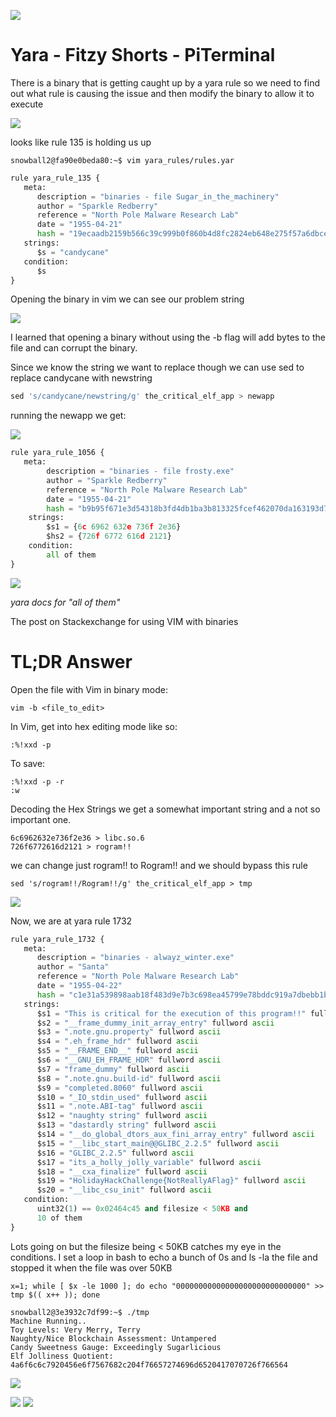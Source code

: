 ![](https://i.imgur.com/BtFkj4b.jpg)


# Yara - Fitzy Shorts - PiTerminal
There is a binary that is getting caught up by a yara rule so we need to find out what rule is causing the issue and then modify the binary to allow it to execute

![](https://i.imgur.com/Z17jdJN.png)

looks like rule 135 is holding us up

```
snowball2@fa90e0beda80:~$ vim yara_rules/rules.yar
```

```python
rule yara_rule_135 {
   meta:
      description = "binaries - file Sugar_in_the_machinery"
      author = "Sparkle Redberry"
      reference = "North Pole Malware Research Lab"
      date = "1955-04-21"
      hash = "19ecaadb2159b566c39c999b0f860b4d8fc2824eb648e275f57a6dbceaf9b488"
   strings:
      $s = "candycane"
   condition:
      $s
}
```

Opening the binary in vim we can see our problem string

![](https://i.imgur.com/TkIJt1B.png)

I learned that opening a binary without using the -b flag will add bytes to the file and can corrupt the binary.

Since we know the string we want to replace though we can use sed to replace candycane with newstring

```python
sed 's/candycane/newstring/g' the_critical_elf_app > newapp
```

running the newapp we get:

![](https://i.imgur.com/AcaM6nq.png)

```python
rule yara_rule_1056 {
   meta:
        description = "binaries - file frosty.exe"
        author = "Sparkle Redberry"
        reference = "North Pole Malware Research Lab"
        date = "1955-04-21"
        hash = "b9b95f671e3d54318b3fd4db1ba3b813325fcef462070da163193d7acb5fcd03"
    strings:
        $s1 = {6c 6962 632e 736f 2e36}
        $hs2 = {726f 6772 616d 2121}
    condition:
        all of them
}
```

![](https://i.imgur.com/CgTIOw0.png)

*yara docs for "all of them"*

The post on Stackexchange for using VIM with binaries

[](https://vi.stackexchange.com/posts/11906/timeline)

# TL;DR Answer

Open the file with Vim in binary mode:

```
vim -b <file_to_edit>
```

In Vim, get into hex editing mode like so:

```
:%!xxd -p
```

To save:

```
:%!xxd -p -r
:w
```

Decoding the Hex Strings we get a somewhat important string and a not so important one.

```
6c6962632e736f2e36 > libc.so.6
726f6772616d2121 > rogram!!
```

we can change just rogram!! to Rogram!! and we should bypass this rule 

```
sed 's/rogram!!/Rogram!!/g' the_critical_elf_app > tmp
```

![](https://i.imgur.com/9hgDq6W.png)

Now, we are at yara rule 1732

```python
rule yara_rule_1732 {
   meta:
      description = "binaries - alwayz_winter.exe"
      author = "Santa"
      reference = "North Pole Malware Research Lab"
      date = "1955-04-22"
      hash = "c1e31a539898aab18f483d9e7b3c698ea45799e78bddc919a7dbebb1b40193a8"
   strings:
      $s1 = "This is critical for the execution of this program!!" fullword ascii
      $s2 = "__frame_dummy_init_array_entry" fullword ascii
      $s3 = ".note.gnu.property" fullword ascii
      $s4 = ".eh_frame_hdr" fullword ascii
      $s5 = "__FRAME_END__" fullword ascii
      $s6 = "__GNU_EH_FRAME_HDR" fullword ascii
      $s7 = "frame_dummy" fullword ascii
      $s8 = ".note.gnu.build-id" fullword ascii
      $s9 = "completed.8060" fullword ascii
      $s10 = "_IO_stdin_used" fullword ascii
      $s11 = ".note.ABI-tag" fullword ascii
      $s12 = "naughty string" fullword ascii
      $s13 = "dastardly string" fullword ascii
      $s14 = "__do_global_dtors_aux_fini_array_entry" fullword ascii
      $s15 = "__libc_start_main@@GLIBC_2.2.5" fullword ascii
      $s16 = "GLIBC_2.2.5" fullword ascii
      $s17 = "its_a_holly_jolly_variable" fullword ascii
      $s18 = "__cxa_finalize" fullword ascii
      $s19 = "HolidayHackChallenge{NotReallyAFlag}" fullword ascii
      $s20 = "__libc_csu_init" fullword ascii
   condition:
      uint32(1) == 0x02464c45 and filesize < 50KB and
      10 of them
}
```

Lots going on but the filesize being < 50KB catches my eye in the conditions.
I set a loop in bash to echo a bunch of 0s and ls -la the file and stopped it when the file was over 50KB

```
x=1; while [ $x -le 1000 ]; do echo "00000000000000000000000000000" >> tmp $(( x++ )); done
```

```
snowball2@3e3932c7df99:~$ ./tmp
Machine Running.. 
Toy Levels: Very Merry, Terry
Naughty/Nice Blockchain Assessment: Untampered
Candy Sweetness Gauge: Exceedingly Sugarlicious
Elf Jolliness Quotient: 4a6f6c6c7920456e6f7567682c204f76657274696d6520417070726f766564
```

![](https://i.imgur.com/BAMtawN.png)


![](https://i.imgur.com/7AFNBUT.png)
![](https://i.imgur.com/yQQcfSs.png)





